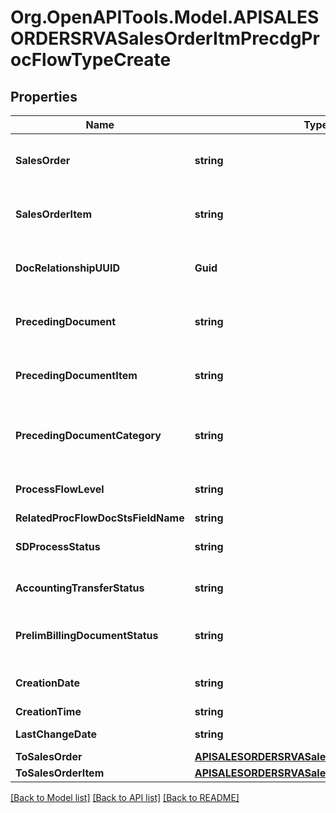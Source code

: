 # Org.OpenAPITools.Model.APISALESORDERSRVASalesOrderItmPrecdgProcFlowTypeCreate

## Properties

Name | Type | Description | Notes
------------ | ------------- | ------------- | -------------
**SalesOrder** | **string** | Subsequent Sales and Distribution Document | 
**SalesOrderItem** | **string** | Subsequent Item of an SD Document | 
**DocRelationshipUUID** | **Guid** | SD Unique Document Relationship Identification | 
**PrecedingDocument** | **string** | Preceding sales and distribution document | [optional] 
**PrecedingDocumentItem** | **string** | Preceding Item of an SD Document | [optional] 
**PrecedingDocumentCategory** | **string** | Document Category of Preceding SD Document | [optional] 
**ProcessFlowLevel** | **string** | Level of the document flow record | [optional] 
**RelatedProcFlowDocStsFieldName** | **string** |  | [optional] 
**SDProcessStatus** | **string** | Overall Processing Status (Item) | [optional] 
**AccountingTransferStatus** | **string** | Status for Transfer to Accounting | [optional] 
**PrelimBillingDocumentStatus** | **string** | Preliminary Billing Document Status | [optional] 
**CreationDate** | **string** | Record Creation Date | [optional] 
**CreationTime** | **string** | Entry time | [optional] 
**LastChangeDate** | **string** | Last Changed On | [optional] 
**ToSalesOrder** | [**APISALESORDERSRVASalesOrderTypeCreate**](APISALESORDERSRVASalesOrderTypeCreate.md) |  | [optional] 
**ToSalesOrderItem** | [**APISALESORDERSRVASalesOrderItemTypeCreate**](APISALESORDERSRVASalesOrderItemTypeCreate.md) |  | [optional] 

[[Back to Model list]](../README.md#documentation-for-models) [[Back to API list]](../README.md#documentation-for-api-endpoints) [[Back to README]](../README.md)

